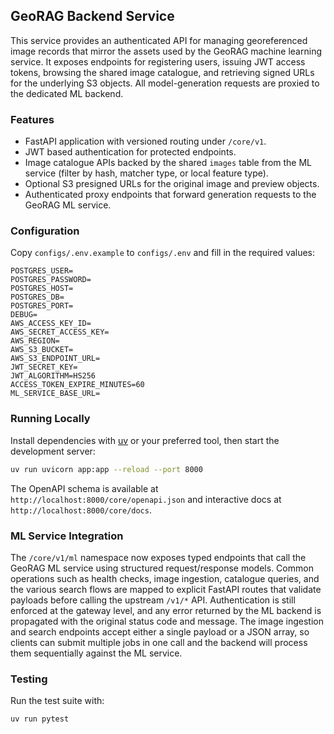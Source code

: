 ## GeoRAG Backend Service

This service provides an authenticated API for managing georeferenced image records that mirror the assets used by the GeoRAG machine learning service. It exposes endpoints for registering users, issuing JWT access tokens, browsing the shared image catalogue, and retrieving signed URLs for the underlying S3 objects. All model-generation requests are proxied to the dedicated ML backend.

### Features

- FastAPI application with versioned routing under `/core/v1`.
- JWT based authentication for protected endpoints.
- Image catalogue APIs backed by the shared `images` table from the ML service (filter by hash, matcher type, or local feature type).
- Optional S3 presigned URLs for the original image and preview objects.
- Authenticated proxy endpoints that forward generation requests to the GeoRAG ML service.

### Configuration

Copy `configs/.env.example` to `configs/.env` and fill in the required values:

```env
POSTGRES_USER=
POSTGRES_PASSWORD=
POSTGRES_HOST=
POSTGRES_DB=
POSTGRES_PORT=
DEBUG=
AWS_ACCESS_KEY_ID=
AWS_SECRET_ACCESS_KEY=
AWS_REGION=
AWS_S3_BUCKET=
AWS_S3_ENDPOINT_URL=
JWT_SECRET_KEY=
JWT_ALGORITHM=HS256
ACCESS_TOKEN_EXPIRE_MINUTES=60
ML_SERVICE_BASE_URL=
```

### Running Locally

Install dependencies with [uv](https://github.com/astral-sh/uv) or your preferred tool, then start the development server:

```bash
uv run uvicorn app:app --reload --port 8000
```

The OpenAPI schema is available at `http://localhost:8000/core/openapi.json` and interactive docs at `http://localhost:8000/core/docs`.

### ML Service Integration

The `/core/v1/ml` namespace now exposes typed endpoints that call the GeoRAG ML service using structured request/response models. Common operations such as health checks, image ingestion, catalogue queries, and the various search flows are mapped to explicit FastAPI routes that validate payloads before calling the upstream `/v1/*` API. Authentication is still enforced at the gateway level, and any error returned by the ML backend is propagated with the original status code and message. The image ingestion and search endpoints accept either a single payload or a JSON array, so clients can submit multiple jobs in one call and the backend will process them sequentially against the ML service.

### Testing

Run the test suite with:

```bash
uv run pytest
```
